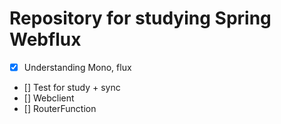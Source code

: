 # Repository for studying Spring Webflux

- [x] Understanding Mono, flux
- [] Test for study + sync
- [] Webclient 
- [] RouterFunction
